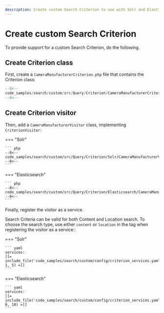 ```yaml
---
description: Create custom Search Criterion to use with Solr and Elasticsearch search engines.
---
```


# Create custom Search Criterion

To provide support for a custom Search Criterion, do the following.

## Create Criterion class

First, create a `CameraManufacturerCriterion.php` file that contains the Criterion class:

``` php
--8<--
code_samples/search/custom/src/Query/Criterion/CameraManufacturerCriterion.php
--8<--
```

## Create Criterion visitor

Then, add a `CameraManufacturerVisitor` class, implementing `CriterionVisitor`:

=== "Solr"

    ``` php
    --8<--
    code_samples/search/custom/src/Query/Criterion/Solr/CameraManufacturerVisitor.php
    --8<--
    ```

=== "Elasticsearch"

    ``` php
    --8<--
    code_samples/search/custom/src/Query/Criterion/Elasticsearch/CameraManufacturerVisitor.php
    --8<--
    ```

Finally, register the visitor as a service.

Search Criteria can be valid for both Content and Location search.
To choose the search type, use either `content` or `location` in the tag when registering the visitor as a service::

=== "Solr"

    ``` yaml
    services:
    [[= include_file('code_samples/search/custom/config/criterion_services.yaml', 1, 5) =]]
    ```

=== "Elasticsearch"

    ``` yaml
    services:
    [[= include_file('code_samples/search/custom/config/criterion_services.yaml', 6, 10) =]]
    ```
